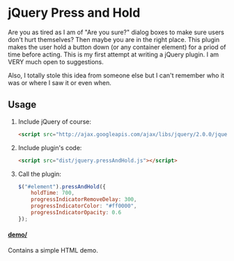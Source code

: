 # jQuery Press and Hold


Are you as tired as I am of "Are you sure?" dialog boxes to make sure users don't hurt themselves? Then maybe you are in the right place. This plugin makes the user hold a button down (or any container element) for a priod of time before acting. This is my first attempt at writing a jQuery plugin. I am VERY much open to suggestions.

Also, I totally stole this idea from someone else but I can't remember who it was or where I saw it or even when. 

## Usage

1. Include jQuery of course:

	```html
	<script src="http://ajax.googleapis.com/ajax/libs/jquery/2.0.0/jquery.min.js"></script>
	```

2. Include plugin's code:

	```html
	<script src="dist/jquery.pressAndHold.js"></script>
	```

3. Call the plugin:

	```javascript
	$("#element").pressAndHold({
		holdTime: 700,
		progressIndicatorRemoveDelay: 300,
		progressIndicatorColor: "#ff0000",
		progressIndicatorOpacity: 0.6
	});
	```

#### [demo/](https://github.com/santhony7/pressAndHold)

Contains a simple HTML demo.


